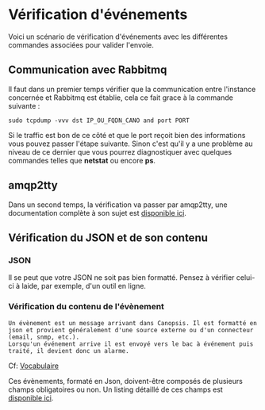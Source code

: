 # Vérification d'événements

Voici un scénario de vérification d'événements avec les différentes commandes associées pour valider l'envoie.

## Communication avec Rabbitmq

Il faut dans un premier temps vérifier que la communication entre l'instance concernée et Rabbitmq est établie, cela ce fait grace à la commande suivante :

```
sudo tcpdump -vvv dst IP_OU_FQDN_CANO and port PORT
```

Si le traffic est bon de ce côté et que le port reçoit bien des informations vous pouvez passer l'étape suivante.
Sinon c'est qu'il y a une problème au niveau de ce dernier que vous pourrez diagnostiquer avec quelques commandes telles que **netstat** ou encore **ps**.

## amqp2tty

Dans un second temps, la vérification va passer par amqp2tty, une documentation complète à son sujet est [disponible ici](amqp2tty.md).  

## Vérification du JSON et de son contenu

### JSON 

Il se peut que votre JSON ne soit pas bien formatté. Pensez à vérifier celui-ci à laide, par exemple, d'un outil en ligne.

### Vérification du contenu de l'évènement

```
Un évènement est un message arrivant dans Canopsis. Il est formatté en json et provient généralement d'une source externe ou d'un connecteur (email, snmp, etc.).
Lorsqu'un événement arrive il est envoyé vers le bac à événement puis traité, il devient donc un alarme.
```
Cf: [Vocabulaire](../../guide-utilisation/vocabulaire/index.md)  

Ces évènements, formaté en Json, doivent-être composés de plusieurs champs obligatoires ou non. 
Un listing détaillé de ces champs est [disponible ici](../../guide-developpement/struct-event.md).  